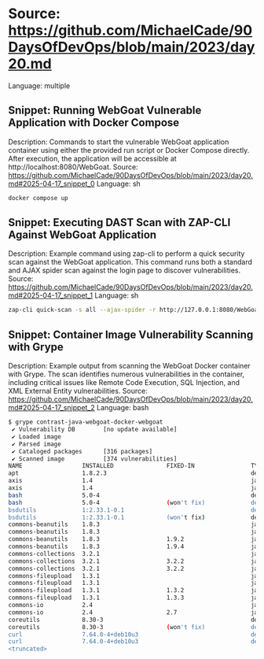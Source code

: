 # Source: https://github.com/MichaelCade/90DaysOfDevOps/blob/main/2023/day20.md
Language: multiple

## Snippet: Running WebGoat Vulnerable Application with Docker Compose
Description: Commands to start the vulnerable WebGoat application container using either the provided run script or Docker Compose directly. After execution, the application will be accessible at http://localhost:8080/WebGoat.
Source: https://github.com/MichaelCade/90DaysOfDevOps/blob/main/2023/day20.md#2025-04-17_snippet_0
Language: sh

```sh
docker compose up
```

## Snippet: Executing DAST Scan with ZAP-CLI Against WebGoat Application
Description: Example command using zap-cli to perform a quick security scan against the WebGoat application. This command runs both a standard and AJAX spider scan against the login page to discover vulnerabilities.
Source: https://github.com/MichaelCade/90DaysOfDevOps/blob/main/2023/day20.md#2025-04-17_snippet_1
Language: sh

```sh
zap-cli quick-scan -s all --ajax-spider -r http://127.0.0.1:8080/WebGoat/login.mvc
```

## Snippet: Container Image Vulnerability Scanning with Grype
Description: Example output from scanning the WebGoat Docker container with Grype. The scan identifies numerous vulnerabilities in the container, including critical issues like Remote Code Execution, SQL Injection, and XML External Entity vulnerabilities.
Source: https://github.com/MichaelCade/90DaysOfDevOps/blob/main/2023/day20.md#2025-04-17_snippet_2
Language: bash

```bash
$ grype contrast-java-webgoat-docker-webgoat
 ✔ Vulnerability DB        [no update available]
 ✔ Loaded image
 ✔ Parsed image
 ✔ Cataloged packages      [316 packages]
 ✔ Scanned image           [374 vulnerabilities]
NAME                 INSTALLED               FIXED-IN                TYPE          VULNERABILITY        SEVERITY
apt                  1.8.2.3                                         deb           CVE-2011-3374        Negligible
axis                 1.4                                             java-archive  GHSA-55w9-c3g2-4rrh  Medium
axis                 1.4                                             java-archive  GHSA-96jq-75wh-2658  Medium
bash                 5.0-4                                           deb           CVE-2019-18276       Negligible
bash                 5.0-4                   (won't fix)             deb           CVE-2022-3715        High
bsdutils             1:2.33.1-0.1                                    deb           CVE-2022-0563        Negligible
bsdutils             1:2.33.1-0.1            (won't fix)             deb           CVE-2021-37600       Low
commons-beanutils    1.8.3                                           java-archive  CVE-2014-0114        High
commons-beanutils    1.8.3                                           java-archive  CVE-2019-10086       High
commons-beanutils    1.8.3                   1.9.2                   java-archive  GHSA-p66x-2cv9-qq3v  High
commons-beanutils    1.8.3                   1.9.4                   java-archive  GHSA-6phf-73q6-gh87  High
commons-collections  3.2.1                                           java-archive  CVE-2015-6420        High
commons-collections  3.2.1                   3.2.2                   java-archive  GHSA-6hgm-866r-3cjv  High
commons-collections  3.2.1                   3.2.2                   java-archive  GHSA-fjq5-5j5f-mvxh  Critical
commons-fileupload   1.3.1                                           java-archive  CVE-2016-1000031     Critical
commons-fileupload   1.3.1                                           java-archive  CVE-2016-3092        High
commons-fileupload   1.3.1                   1.3.2                   java-archive  GHSA-fvm3-cfvj-gxqq  High
commons-fileupload   1.3.1                   1.3.3                   java-archive  GHSA-7x9j-7223-rg5m  Critical
commons-io           2.4                                             java-archive  CVE-2021-29425       Medium
commons-io           2.4                     2.7                     java-archive  GHSA-gwrp-pvrq-jmwv  Medium
coreutils            8.30-3                                          deb           CVE-2017-18018       Negligible
coreutils            8.30-3                  (won't fix)             deb           CVE-2016-2781        Low
curl                 7.64.0-4+deb10u3                                deb           CVE-2021-22922       Negligible
curl                 7.64.0-4+deb10u3                                deb           CVE-2021-22923       Negligible
<truncated>
```